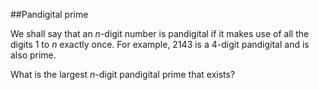 ##Pandigital prime

We shall say that an <i>n</i>-digit number is pandigital if it makes use of all the digits 1 to <i>n</i> exactly once. For example, 2143 is a 4-digit pandigital and is also prime.

What is the largest <i>n</i>-digit pandigital prime that exists?
